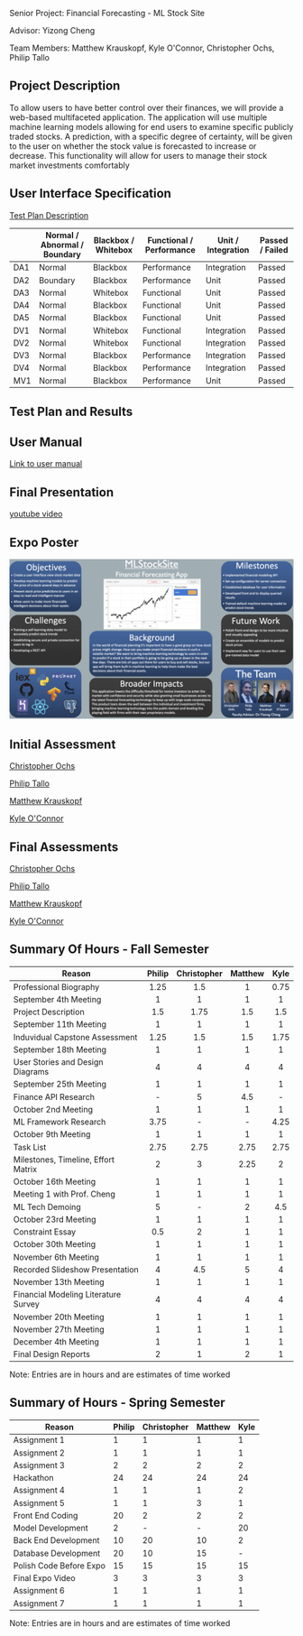Senior Project: Financial Forecasting - ML Stock Site

Advisor: Yizong Cheng

Team Members: Matthew Krauskopf, Kyle O'Connor, Christopher Ochs, Philip Tallo

## Project Description

To allow users to have better control over their finances, we will provide a web-based multifaceted application. The application will use multiple machine learning models allowing for end users to examine specific publicly traded stocks. A prediction, with a specific degree of certainty,  will be given to the user on whether the stock value is forecasted to increase or decrease. This functionality will allow for users to manage their stock market investments comfortably

## User Interface Specification

[Test Plan Description](./SeniorDesignTestPlans.pdf)

|      | Normal / Abnormal / Boundary | Blackbox / Whitebox | Functional / Performance | Unit / Integration | Passed / Failed |
| ---- | ---------------------------- | ------------------- | ------------------------ | ------------------ | --------------- |
| DA1  | Normal                       | Blackbox            | Performance              | Integration        | Passed          |
| DA2  | Boundary                     | Blackbox            | Performance              | Unit               | Passed          |
| DA3  | Normal                       | Whitebox            | Functional               | Unit               | Passed          |
| DA4  | Normal                       | Blackbox            | Functional               | Unit               | Passed          |
| DA5  | Normal                       | Blackbox            | Functional               | Unit               | Passed          |
| DV1  | Normal                       | Whitebox            | Functional               | Integration        | Passed          |
| DV2  | Normal                       | Whitebox            | Functional               | Integration        | Passed          |
| DV3  | Normal                       | Blackbox            | Performance              | Integration        | Passed          |
| DV4  | Normal                       | Blackbox            | Performance              | Integration        | Passed          |
| MV1  | Normal                       | Blackbox            | Performance              | Unit               | Passed          |

## Test Plan and Results

## User Manual

[Link to user manual](./UserManual.md)

## Final Presentation

[youtube video](https://www.youtube.com/watch?v=_c-rMx-0ESM&list=PLrQTsQtz1gDhyIXxil3HSHzLsWgYWdqUH&index=3&t=0s)

## Expo Poster

![](./Poster_final.jpg)

## Initial Assessment

[Christopher Ochs](https://github.com/Christopher-Ochs/SeniorDesignProject/blob/master/Induvidual%20Capstone%20Assessment/OchsCapstoneAssessment.docx)

[Philip Tallo](https://github.com/Christopher-Ochs/SeniorDesignProject/blob/master/Induvidual%20Capstone%20Assessment/Philip%20Tallo%20-%20Individual%20Capstone%20Assessment.md)

[Matthew Krauskopf](https://github.com/Christopher-Ochs/SeniorDesignProject/blob/master/Induvidual%20Capstone%20Assessment/Capstone%20Assessment.docx)

[Kyle O'Connor](https://github.com/Christopher-Ochs/SeniorDesignProject/blob/master/Induvidual%20Capstone%20Assessment/Assignment3KyleOConnor.docx)

## Final Assessments

[<u>Christopher Ochs</u>](https://github.com/Christopher-Ochs/SeniorDesignProject/blob/master/FinalCapstoneAssesments/Ochs_FinalAssessment.docx)

[<u>Philip Tallo</u>](https://github.com/Christopher-Ochs/SeniorDesignProject/blob/master/FinalCapstoneAssesments/PhilipTallo_FinalSelfAssessment.pdf)

[<u>Matthew Krauskopf</u>](https://github.com/Christopher-Ochs/SeniorDesignProject/blob/master/FinalCapstoneAssesments/MattKrauskopf_SelfAssessment.docx)

[<u>Kyle O'Connor</u>](https://github.com/Christopher-Ochs/SeniorDesignProject/blob/master/FinalCapstoneAssesments/OConnorFinalAssessment.docx)

## Summary Of Hours - Fall Semester

| Reason                               | Philip | Christopher | Matthew | Kyle |
| ------------------------------------ | :----: | :---------: | :-----: | :--: |
| Professional Biography               |  1.25  |     1.5     |    1    | 0.75 |
| September 4th Meeting                |   1    |      1      |    1    |  1   |
| Project Description                  |  1.5   |    1.75     |   1.5   | 1.5  |
| September 11th Meeting               |   1    |      1      |    1    |  1   |
| Induvidual Capstone Assessment       |  1.25  |     1.5     |   1.5   | 1.75 |
| September 18th Meeting               |   1    |      1      |    1    |  1   |
| User Stories and Design Diagrams     |   4    |      4      |    4    |  4   |
| September 25th Meeting               |   1    |      1      |    1    |  1   |
| Finance API Research                 |   -    |      5      |   4.5   |  -   |
| October 2nd Meeting                  |   1    |      1      |    1    |  1   |
| ML Framework Research                |  3.75  |      -      |    -    | 4.25 |
| October 9th Meeting                  |   1    |      1      |    1    |  1   |
| Task List                            |  2.75  |    2.75     |  2.75   | 2.75 |
| Milestones, Timeline, Effort Matrix  |   2    |      3      |  2.25   |  2   |
| October 16th Meeting                 |   1    |      1      |    1    |  1   |
| Meeting 1 with Prof. Cheng           |   1    |      1      |    1    |  1   |
| ML Tech Demoing                      |   5    |      -      |    2    | 4.5  |
| October 23rd Meeting                 |   1    |      1      |    1    |  1   |
| Constraint Essay                     |  0.5   |      2      |    1    |  1   |
| October 30th Meeting                 |   1    |      1      |    1    |  1   |
| November 6th Meeting                 |   1    |      1      |    1    |  1   |
| Recorded Slideshow Presentation      |   4    |     4.5     |    5    |  4   |
| November 13th Meeting                |   1    |      1      |    1    |  1   |
| Financial Modeling Literature Survey |   4    |      4      |    4    |  4   |
| November 20th Meeting                |   1    |      1      |    1    |  1   |
| November 27th Meeting                |   1    |      1      |    1    |  1   |
| December 4th Meeting                 |   1    |      1      |    1    |  1   |
| Final Design Reports                 |   2    |      1      |    2    |  1   |

Note: Entries are in hours and are estimates of time worked

## Summary of Hours - Spring Semester

| Reason                  | Philip | Christopher | Matthew | Kyle |
| ----------------------- | ------ | ----------- | ------- | ---- |
| Assignment 1            | 1      | 1           | 1       | 1    |
| Assignment 2            | 1      | 1           | 1       | 1    |
| Assignment 3            | 2      | 2           | 2       | 2    |
| Hackathon               | 24     | 24          | 24      | 24   |
| Assignment 4            | 1      | 1           | 1       | 2    |
| Assignment 5            | 1      | 1           | 3       | 1    |
| Front End Coding        | 20     | 2           | 2       | 2    |
| Model Development       | 2      | -           | -       | 20   |
| Back End Development    | 10     | 20          | 10      | 2    |
| Database Development    | 20     | 10          | 15      | -    |
| Polish Code Before Expo | 15     | 15          | 15      | 15   |
| Final Expo Video        | 3      | 3           | 3       | 3    |
| Assignment 6            | 1      | 1           | 1       | 1    |
| Assignment 7            | 1      | 1           | 1       | 1    |

Note: Entries are in hours and are estimates of time worked